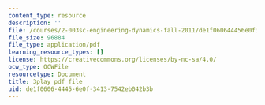 ```yaml
---
content_type: resource
description: ''
file: /courses/2-003sc-engineering-dynamics-fall-2011/de1f060644456e0f34137542eb042b3b_fK9AGvLf3yw.pdf
file_size: 96884
file_type: application/pdf
learning_resource_types: []
license: https://creativecommons.org/licenses/by-nc-sa/4.0/
ocw_type: OCWFile
resourcetype: Document
title: 3play pdf file
uid: de1f0606-4445-6e0f-3413-7542eb042b3b
---
```

